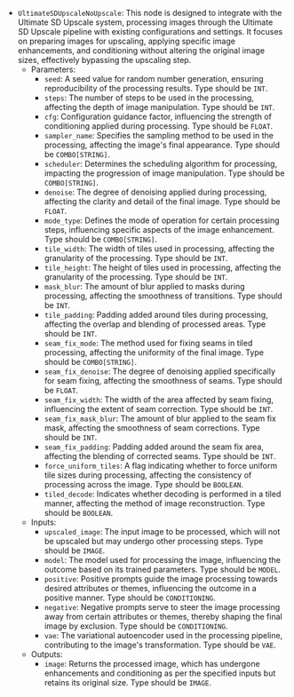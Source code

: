 - `UltimateSDUpscaleNoUpscale`: This node is designed to integrate with the Ultimate SD Upscale system, processing images through the Ultimate SD Upscale pipeline with existing configurations and settings. It focuses on preparing images for upscaling, applying specific image enhancements, and conditioning without altering the original image sizes, effectively bypassing the upscaling step.
    - Parameters:
        - `seed`: A seed value for random number generation, ensuring reproducibility of the processing results. Type should be `INT`.
        - `steps`: The number of steps to be used in the processing, affecting the depth of image manipulation. Type should be `INT`.
        - `cfg`: Configuration guidance factor, influencing the strength of conditioning applied during processing. Type should be `FLOAT`.
        - `sampler_name`: Specifies the sampling method to be used in the processing, affecting the image's final appearance. Type should be `COMBO[STRING]`.
        - `scheduler`: Determines the scheduling algorithm for processing, impacting the progression of image manipulation. Type should be `COMBO[STRING]`.
        - `denoise`: The degree of denoising applied during processing, affecting the clarity and detail of the final image. Type should be `FLOAT`.
        - `mode_type`: Defines the mode of operation for certain processing steps, influencing specific aspects of the image enhancement. Type should be `COMBO[STRING]`.
        - `tile_width`: The width of tiles used in processing, affecting the granularity of the processing. Type should be `INT`.
        - `tile_height`: The height of tiles used in processing, affecting the granularity of the processing. Type should be `INT`.
        - `mask_blur`: The amount of blur applied to masks during processing, affecting the smoothness of transitions. Type should be `INT`.
        - `tile_padding`: Padding added around tiles during processing, affecting the overlap and blending of processed areas. Type should be `INT`.
        - `seam_fix_mode`: The method used for fixing seams in tiled processing, affecting the uniformity of the final image. Type should be `COMBO[STRING]`.
        - `seam_fix_denoise`: The degree of denoising applied specifically for seam fixing, affecting the smoothness of seams. Type should be `FLOAT`.
        - `seam_fix_width`: The width of the area affected by seam fixing, influencing the extent of seam correction. Type should be `INT`.
        - `seam_fix_mask_blur`: The amount of blur applied to the seam fix mask, affecting the smoothness of seam corrections. Type should be `INT`.
        - `seam_fix_padding`: Padding added around the seam fix area, affecting the blending of corrected seams. Type should be `INT`.
        - `force_uniform_tiles`: A flag indicating whether to force uniform tile sizes during processing, affecting the consistency of processing across the image. Type should be `BOOLEAN`.
        - `tiled_decode`: Indicates whether decoding is performed in a tiled manner, affecting the method of image reconstruction. Type should be `BOOLEAN`.
    - Inputs:
        - `upscaled_image`: The input image to be processed, which will not be upscaled but may undergo other processing steps. Type should be `IMAGE`.
        - `model`: The model used for processing the image, influencing the outcome based on its trained parameters. Type should be `MODEL`.
        - `positive`: Positive prompts guide the image processing towards desired attributes or themes, influencing the outcome in a positive manner. Type should be `CONDITIONING`.
        - `negative`: Negative prompts serve to steer the image processing away from certain attributes or themes, thereby shaping the final image by exclusion. Type should be `CONDITIONING`.
        - `vae`: The variational autoencoder used in the processing pipeline, contributing to the image's transformation. Type should be `VAE`.
    - Outputs:
        - `image`: Returns the processed image, which has undergone enhancements and conditioning as per the specified inputs but retains its original size. Type should be `IMAGE`.
